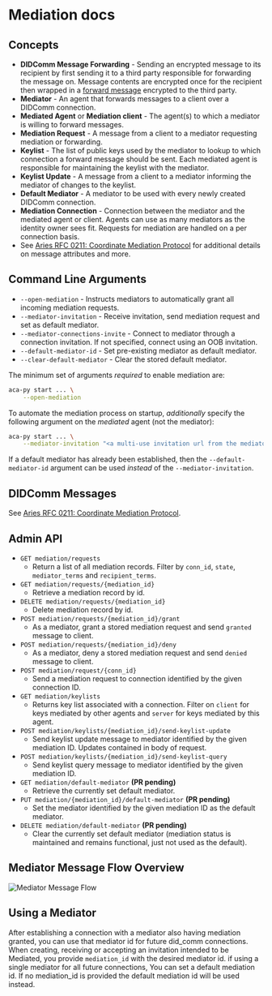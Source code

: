 # Mediation docs

## Concepts

- **DIDComm Message Forwarding** - Sending an encrypted message to its recipient by first sending it to a third party responsible for forwarding the message on. Message contents are encrypted once for the recipient then wrapped in a [forward message](https://github.com/decentralized-identity/aries-rfcs/blob/main/concepts/0094-cross-domain-messaging/README.md#corerouting10forward) encrypted to the third party.
- **Mediator** - An agent that forwards messages to a client over a DIDComm connection.
- **Mediated Agent** or **Mediation client** - The agent(s) to which a mediator is willing to forward messages.
- **Mediation Request** - A message from a client to a mediator requesting mediation or forwarding.
- **Keylist** - The list of public keys used by the mediator to lookup to which connection a forward message should be sent. Each mediated agent is responsible for maintaining the keylist with the mediator.
- **Keylist Update** - A message from a client to a mediator informing the mediator of changes to the keylist.
- **Default Mediator** - A mediator to be used with every newly created DIDComm connection.
- **Mediation Connection** - Connection between the mediator and the mediated agent or client. Agents can use as many mediators as the identity owner sees fit. Requests for mediation are handled on a per connection basis.
- See [Aries RFC 0211: Coordinate Mediation Protocol](https://github.com/decentralized-identity/aries-rfcs/blob/main/features/0211-route-coordination/README.md) for additional details on message attributes and more.

## Command Line Arguments

- `--open-mediation` - Instructs mediators to automatically grant all incoming mediation requests.
- `--mediator-invitation` - Receive invitation, send mediation request and set as default mediator.
- `--mediator-connections-invite` - Connect to mediator through a connection invitation. If not specified, connect using an OOB invitation.
- `--default-mediator-id` - Set pre-existing mediator as default mediator.
- `--clear-default-mediator` - Clear the stored default mediator.

The minimum set of arguments *required* to enable mediation are:

```bash
aca-py start ... \
    --open-mediation
```

To automate the mediation process on startup, *additionally* specify the following argument on the *mediated* agent (not the mediator):

```bash
aca-py start ... \
    --mediator-invitation "<a multi-use invitation url from the mediator>"
```

If a default mediator has already been established, then the `--default-mediator-id` argument can be used *instead* of the `--mediator-invitation`.

## DIDComm Messages

See [Aries RFC 0211: Coordinate Mediation Protocol](https://github.com/decentralized-identity/aries-rfcs/blob/main/features/0211-route-coordination/README.md).

## Admin API

- `GET mediation/requests`
  - Return a list of all mediation records. Filter by `conn_id`, `state`, `mediator_terms` and `recipient_terms`.
- `GET mediation/requests/{mediation_id}`
  - Retrieve a mediation record by id.
- `DELETE mediation/requests/{mediation_id}`
  - Delete mediation record by id.
- `POST mediation/requests/{mediation_id}/grant`
  - As a mediator, grant a stored mediation request and send `granted` message to client.
- `POST mediation/requests/{mediation_id}/deny`
  - As a mediator, deny a stored mediation request and send `denied` message to client.
- `POST mediation/request/{conn_id}`
  - Send a mediation request to connection identified by the given connection ID.
- `GET mediation/keylists`
  - Returns key list associated with a connection. Filter on `client` for keys mediated by other agents and `server` for keys mediated by this agent.
- `POST mediation/keylists/{mediation_id}/send-keylist-update`
  - Send keylist update message to mediator identified by the given mediation ID. Updates contained in body of request.
- `POST mediation/keylists/{mediation_id}/send-keylist-query`
  - Send keylist query message to mediator identified by the given mediation ID.
- `GET mediation/default-mediator` **(PR pending)**
  - Retrieve the currently set default mediator.
- `PUT mediation/{mediation_id}/default-mediator` **(PR pending)**
  - Set the mediator identified by the given mediation ID as the default mediator.
- `DELETE mediation/default-mediator` **(PR pending)**
  - Clear the currently set default mediator (mediation status is maintained and remains functional, just not used as the default).

## Mediator Message Flow Overview

![Mediator Message Flow](../assets/mediation-message-flow.png)

## Using a Mediator

After establishing a connection with a mediator also having mediation granted, you can use that mediator id for future did_comm connections.
 When creating, receiving or accepting an invitation intended to be Mediated, you provide `mediation_id` with the desired mediator id. if using a single mediator for all future connections, You can set a default mediation id. If no mediation_id is provided the default mediation id will be used instead.
